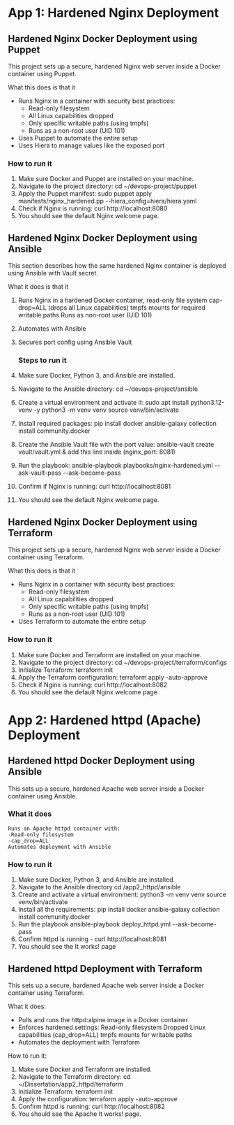 # App 1: Hardened Nginx Deployment

## Hardened Nginx Docker Deployment using Puppet

This project sets up a secure, hardened Nginx web server inside a Docker container using Puppet.

What this does is that it
- Runs Nginx in a container with security best practices:
  - Read-only filesystem
  - All Linux capabilities dropped
  - Only specific writable paths (using tmpfs)
  - Runs as a non-root user (UID 101)
- Uses Puppet to automate the entire setup
- Uses Hiera to manage values like the exposed port

### How to run it

1. Make sure Docker and Puppet are installed on your machine.
2. Navigate to the project directory:
    cd ~/devops-project/puppet
3. Apply the Puppet manifest:
    sudo puppet apply manifests/nginx_hardened.pp --hiera_config=hiera/hiera.yaml
4. Check if Nginx is running:
    curl http://localhost:8080
5. You should see the default Nginx welcome page.

## Hardened Nginx Docker Deployment using Ansible
This section describes how the same hardened Nginx container is deployed using Ansible with Vault secret.

What it does is that it
1. Runs Nginx in a hardened Docker container,
      read-only file system
      cap-drop=ALL (drops all Linux capabilities)
      tmpfs mounts for required writable paths
      Runs as non-root user (UID 101)
2. Automates with Ansible
3. Secures port config using Ansible Vault

   ### Steps to run it
   
1. Make sure Docker, Python 3, and Ansible are installed.
2. Navigate to the Ansible directory:
    cd ~/devops-project/ansible
3. Create a virtual environment and activate it:
    sudo apt install python3.12-venv -y
    python3 -m venv venv
    source venv/bin/activate
4. Install required packages:
    pip install docker
    ansible-galaxy collection install community.docker
5. Create the Ansible Vault file with the port value:
    ansible-vault create vault/vault.yml & add this line inside (nginx_port: 8081)
6. Run the playbook:
    ansible-playbook playbooks/nginx-hardened.yml --ask-vault-pass --ask-become-pass
7. Confirm if Nginx is running:
    curl http://localhost:8081
8. You should see the default Nginx welcome page.


## Hardened Nginx Docker Deployment using Terraform

This project sets up a secure, hardened Nginx web server inside a Docker container using Terraform.

What this does is that it
- Runs Nginx in a container with security best practices:
  - Read-only filesystem
  - All Linux capabilities dropped
  - Only specific writable paths (using tmpfs)
  - Runs as a non-root user (UID 101)
- Uses Terraform to automate the entire setup

### How to run it

1. Make sure Docker and Terraform are installed on your machine.
2. Navigate to the project directory:
    cd ~/devops-project/terraform/configs
3. Initialize Terraform:
    terraform init
4. Apply the Terraform configuration:
    terraform apply -auto-approve
5. Check if Nginx is running:
    curl http://localhost:8082
6. You should see the default Nginx welcome page.


# App 2: Hardened httpd (Apache) Deployment

## Hardened httpd Docker Deployment using Ansible
This sets up a secure, hardened Apache web server inside a Docker container using Ansible.

### What it does

    Runs an Apache httpd container with:
    -Read-only filesystem
    -cap_drop=ALL
    Automates deployment with Ansible

### How to run it

1. Make sure Docker, Python 3, and Ansible are installed.
2. Navigate to the Ansible directory
   cd /app2_httpd/ansible
3. Create and activate a virtual environment:
   python3 -m venv venv
   source venv/bin/activate
4. Install all the requirements:
     pip install docker
     ansible-galaxy collection install community.docker
5. Run the playbook
    ansible-playbook deploy_httpd.yml --ask-become-pass
6. Confirm httpd is running -
    curl http://localhost:8081
7. You should see the It works! page



## Hardened httpd Deployment with Terraform

This sets up a secure, hardened Apache web server inside a Docker container using Terraform.

What it does:
- Pulls and runs the httpd:alpine image in a Docker container
- Enforces hardened settings:
    Read-only filesystem
    Dropped Linux capabilities (cap_drop=ALL)
    tmpfs mounts for writable paths
- Automates the deployment with Terraform

How to run it:

1. Make sure Docker and Terraform are installed.
2. Navigate to the Terraform directory:
    cd ~/Dissertation/app2_httpd/terraform
3. Initialize Terraform:
    terraform init
4. Apply the configuration:
    terraform apply -auto-approve
5. Confirm httpd is running:
    curl http://localhost:8082
6. You should see the Apache It works! page.
